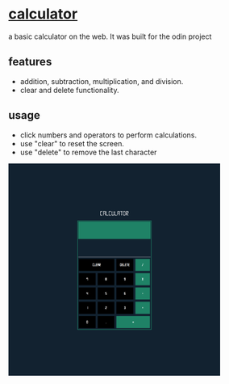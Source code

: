 # [calculator](https://kojokwakye.github.io/calculator/)

a basic calculator on the web. It was built for the odin project

## features

- addition, subtraction, multiplication, and division.
- clear and delete functionality.

## usage

- click numbers and operators to perform calculations.
- use "clear" to reset the screen.
- use "delete" to remove the last character

<p>
<img src='images/127.0.0.1_5500_index.html.png'width= '420' height='420' >
</p>
